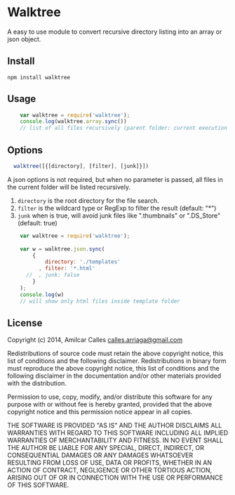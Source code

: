 # Walktree

A easy to use module to convert recursive directory listing into an array or json object.

## Install

    npm install walktree

## Usage

```js
    var walktree = require('walktree');
    console.log(walktree.array.sync())
    // list of all files recursively (parent folder: current execution file)
```

## Options

```js
  walktree([{[directory], [filter], [junk]}])
```
A json options is not required, but when no parameter is passed, all files in the current
folder will be listed recursively.

1. `directory` is the root directory for the file search.
2. `filter` is the wildcard type or RegExp to filter the result (default: "*")
3. `junk` when is true, will avoid junk files like ".thumbnails" or ".DS_Store" (default: true)

```js
    var walktree = require('walktree');
    
    var w = walktree.json.sync(
        {
            directory: './templates'
          , filter: '*.html'
      //  , junk: false
        }
    );
    console.log(w)
    // will show only html files inside template folder
```

## License

Copyright (c) 2014, Amilcar Calles <calles.arriaga@gmail.com>

Redistributions of source code must retain the above copyright notice, this
list of conditions and the following disclaimer. Redistributions in binary 
form must reproduce the above copyright notice, this list of conditions and
the following disclaimer in the documentation and/or other materials provided
with the distribution.

Permission to use, copy, modify, and/or distribute this software for any
purpose with or without fee is hereby granted, provided that the above
copyright notice and this permission notice appear in all copies.

THE SOFTWARE IS PROVIDED "AS IS" AND THE AUTHOR DISCLAIMS ALL WARRANTIES
WITH REGARD TO THIS SOFTWARE INCLUDING ALL IMPLIED WARRANTIES OF
MERCHANTABILITY AND FITNESS. IN NO EVENT SHALL THE AUTHOR BE LIABLE FOR
ANY SPECIAL, DIRECT, INDIRECT, OR CONSEQUENTIAL DAMAGES OR ANY DAMAGES
WHATSOEVER RESULTING FROM LOSS OF USE, DATA OR PROFITS, WHETHER IN AN
ACTION OF CONTRACT, NEGLIGENCE OR OTHER TORTIOUS ACTION, ARISING OUT OF
OR IN CONNECTION WITH THE USE OR PERFORMANCE OF THIS SOFTWARE.

